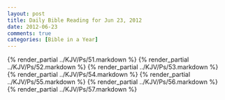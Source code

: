 ```yaml
---
layout: post
title: Daily Bible Reading for Jun 23, 2012
date: 2012-06-23
comments: true
categories: [Bible in a Year]
---
```

{% render_partial ../KJV/Ps/51.markdown %}
{% render_partial ../KJV/Ps/52.markdown %}
{% render_partial ../KJV/Ps/53.markdown %}
{% render_partial ../KJV/Ps/54.markdown %}
{% render_partial ../KJV/Ps/55.markdown %}
{% render_partial ../KJV/Ps/56.markdown %}
{% render_partial ../KJV/Ps/57.markdown %}
